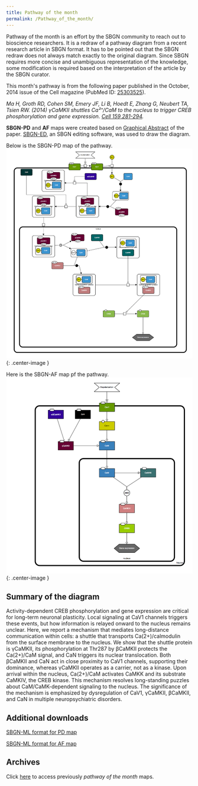 ```yaml
---
title: Pathway of the month
permalink: /Pathway_of_the_month/
---
```


Pathway of the month is an effort by the SBGN community to reach out to bioscience researchers. It is a redraw of a pathway diagram from a recent research article in SBGN format. It has to be pointed out that the SBGN redraw does not always match exactly to the original diagram. Since SBGN requires more concise and unambiguous representation of the knowledge, some modification is required based on the interpretation of the article by the SBGN curator.

This month's pathway is from the following paper published in the October, 2014 issue of the Cell magazine (PubMed ID: [25303525](http://www.ncbi.nlm.nih.gov/pubmed/25303525)).

*Ma H, Groth RD, Cohen SM, Emery JF, Li B, Hoedt E, Zhang G, Neubert TA, Tsien RW. (2014) γCaMKII shuttles Ca²⁺/CaM to the nucleus to trigger CREB phosphorylation and gene expression. [Cell 159,281-294](http://www.sciencedirect.com/science/article/pii/S0092867414011684).*

**SBGN-PD** and **AF** maps were created based on [Graphical Abstract](http://www.sciencedirect.com/science/article/pii/S0092867414011684#fx1) of the paper. [SBGN-ED](http://www.sbgn-ed.org/), an SBGN editing software, was used to draw the diagram.

Below is the SBGN-PD map of the pathway. 
![SBGN-PD map](POM_Nov2014_PD.png){: .center-image }

Here is the SBGN-AF map pf the pathway.
![SBGN-PD map](POM_Nov2014_AF.png){: .center-image }


Summary of the diagram
----------------------

Activity-dependent CREB phosphorylation and gene expression are critical for long-term neuronal plasticity. Local signaling at CaV1 channels triggers these events, but how information is relayed onward to the nucleus remains unclear. Here, we report a mechanism that mediates long-distance communication within cells: a shuttle that transports Ca(2+)/calmodulin from the surface membrane to the nucleus. We show that the shuttle protein is γCaMKII, its phosphorylation at Thr287 by βCaMKII protects the Ca(2+)/CaM signal, and CaN triggers its nuclear translocation. Both βCaMKII and CaN act in close proximity to CaV1 channels, supporting their dominance, whereas γCaMKII operates as a carrier, not as a kinase. Upon arrival within the nucleus, Ca(2+)/CaM activates CaMKK and its substrate CaMKIV, the CREB kinase. This mechanism resolves long-standing puzzles about CaM/CaMK-dependent signaling to the nucleus. The significance of the mechanism is emphasized by dysregulation of CaV1, γCaMKII, βCaMKII, and CaN in multiple neuropsychiatric disorders.

Additional downloads
--------------------

[SBGN-ML format for PD map](https://raw.githubusercontent.com/sbgn/pathway-archive/master/camkii-creb-phosphorylation/POM_Nov2014_PD.sbgn)

[SBGN-ML format for AF map](https://raw.githubusercontent.com/sbgn/pathway-archive/master/camkii-creb-phosphorylation/POM_Nov2014_AF.sbgn)

Archives
--------

Click [here](https://github.com/sbgn/pathway-archive) to access previously *pathway of the month* maps.
